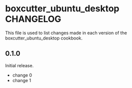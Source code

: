 # boxcutter_ubuntu_desktop CHANGELOG

This file is used to list changes made in each version of the boxcutter_ubuntu_desktop cookbook.

## 0.1.0

Initial release.

- change 0
- change 1
